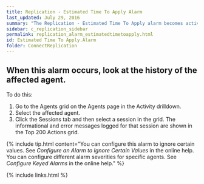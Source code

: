 ```yaml
---
title: Replication - Estimated Time To Apply Alarm
last_updated: July 29, 2016
summary: "The Replication - Estimated Time To Apply alarm becomes active when the amount of time required to deliver commands to the subscriber exceeds a thresholds."
sidebar: c_replication_sidebar
permalink: replication_alarm_estimatedtimetoapply.html
id: Estimated Time To Apply.Alarm
folder: ConnectReplication
---
```



## When this alarm occurs, look at the history of the affected agent.

To do this:

1. Go to the Agents grid on the Agents page in the Activity drilldown.
2. Select the affected agent.
3. Click the Sessions tab and then select a session in the grid. The informational and error messages logged for that session are shown in the Top 200 Actions grid.

{% include tip.html content="You can configure this alarm to ignore certain values. See *Configure an Alarm to Ignore Certain Values* in the online help. You can configure different alarm severities for specific agents. See *Configure Keyed Alarms* in the online help." %}


{% include links.html %}
